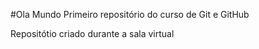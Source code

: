 #Ola Mundo
Primeiro repositório  do curso de Git e GitHub
 
Repositótio criado durante a sala virtual